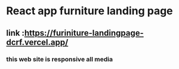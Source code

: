 # React app furniture landing page 


## link :https://furiniture-landingpage-dcrf.vercel.app/

### this web site is responsive all media



